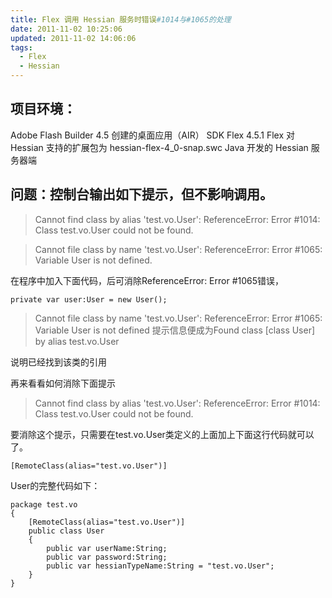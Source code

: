 ```yaml
---
title: Flex 调用 Hessian 服务时错误#1014与#1065的处理
date: 2011-11-02 10:25:06
updated: 2011-11-02 14:06:06
tags:
  - Flex
  - Hessian
---
```

## 项目环境：
Adobe Flash Builder 4.5 创建的桌面应用（AIR） SDK Flex 4.5.1
Flex 对 Hessian 支持的扩展包为 hessian-flex-4_0-snap.swc
Java 开发的 Hessian 服务器端

## 问题：控制台输出如下提示，但不影响调用。

> Cannot find class by alias 'test.vo.User': ReferenceError: Error #1014: Class test.vo.User could not be found.

> Cannot file class by name 'test.vo.User': ReferenceError: Error #1065: Variable User is not defined.

在程序中加入下面代码，后可消除ReferenceError: Error #1065错误，

```
private var user:User = new User(); 
```

> Cannot file class by name 'test.vo.User': ReferenceError: Error #1065: Variable User is not defined 提示信息便成为Found class [class User] by alias test.vo.User

说明已经找到该类的引用

再来看看如何消除下面提示

> Cannot find class by alias 'test.vo.User': ReferenceError: Error #1014: Class test.vo.User could not be found.

要消除这个提示，只需要在test.vo.User类定义的上面加上下面这行代码就可以了。

```
[RemoteClass(alias="test.vo.User")] 
```

User的完整代码如下：

```
package test.vo 
{ 
    [RemoteClass(alias="test.vo.User")] 
    public class User 
    { 
        public var userName:String; 
        public var password:String; 
        public var hessianTypeName:String = "test.vo.User"; 
    } 
} 
```